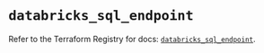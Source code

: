 # `databricks_sql_endpoint`

Refer to the Terraform Registry for docs: [`databricks_sql_endpoint`](https://registry.terraform.io/providers/databricks/databricks/1.87.1/docs/resources/sql_endpoint).
